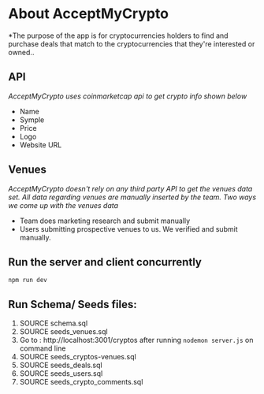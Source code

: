 # About AcceptMyCrypto
*The purpose of the app is for cryptocurrencies holders to find and purchase deals that match to the cryptocurrencies that they're interested or owned..

## API
*AcceptMyCrypto uses coinmarketcap api to get crypto info shown below*
* Name
* Symple
* Price
* Logo
* Website URL

## Venues
*AcceptMyCrypto doesn't rely on any third party API to get the venues data set. All data regarding venues are manually inserted by the team.*
*Two ways we come up with the venues data*
* Team does marketing research and submit manually
* Users submitting prospective venues to us. We verified and submit manually.

## Run the server and client concurrently
```
npm run dev
```
## Run Schema/ Seeds files:
1. SOURCE schema.sql
2. SOURCE seeds_venues.sql
3. Go to : http://localhost:3001/cryptos after running `nodemon server.js` on command line
4. SOURCE seeds_cryptos-venues.sql
5. SOURCE seeds_deals.sql
6. SOURCE seeds_users.sql
7. SOURCE seeds_crypto_comments.sql
